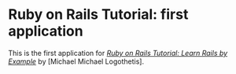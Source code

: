 # Ruby on Rails Tutorial: first application

This is the first application for
[*Ruby on Rails Tutorial: Learn Rails by Example*](http://railstutorial.org/)
by [Michael Michael Logothetis].
